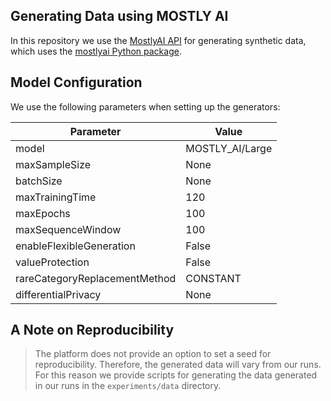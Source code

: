 ## Generating Data using MOSTLY AI

In this repository we use the [MostlyAI API](https://mostly.ai/docs/generators/configure/set-table-relationships/multi-table) for generating synthetic data, which uses the [mostlyai Python package](https://github.com/mostly-ai/mostly-python).

## Model Configuration

We use the following parameters when setting up the generators:

| **Parameter**                     | **Value**               |
|-----------------------------------|-------------------------|
| model                             | MOSTLY_AI/Large         |
| maxSampleSize                     | None                   |
| batchSize                         | None                   |
| maxTrainingTime                   | 120                    |
| maxEpochs                         | 100                    |
| maxSequenceWindow                 | 100                    |
| enableFlexibleGeneration          | False                  |
| valueProtection                   | False                  |
| rareCategoryReplacementMethod     | CONSTANT               |
| differentialPrivacy               | None                   |


## A Note on Reproducibility
> The platform does not provide an option to set a seed for reproducibility. Therefore, the generated data will vary from our runs. For this reason we provide scripts for generating the data generated in our runs in the `experiments/data` directory.
